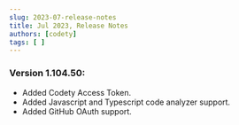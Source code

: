 ```yaml
---
slug: 2023-07-release-notes
title: Jul 2023, Release Notes
authors: [codety]
tags: [ ]
---
```


### Version 1.104.50:
* Added Codety Access Token.
* Added Javascript and Typescript code analyzer support.
* Added GitHub OAuth support.
